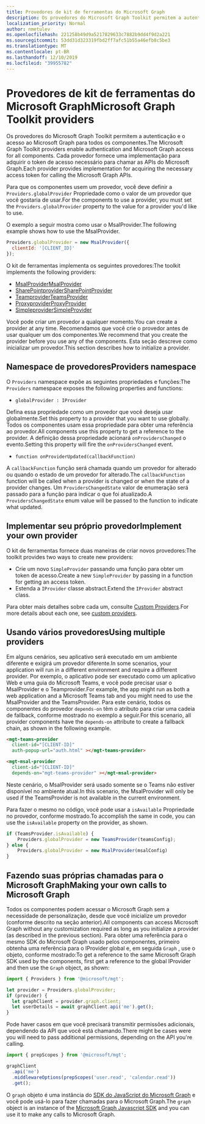 ```yaml
---
title: Provedores de kit de ferramentas do Microsoft Graph
description: Os provedores do Microsoft Graph Toolkit permitem a autenticação e o acesso ao Microsoft Graph para todos os componentes.
localization_priority: Normal
author: nmetulev
ms.openlocfilehash: 221258b49d9a5217829633c7882b9dd4f9d2a221
ms.sourcegitcommit: 53dd31d323319fbd2ff7afc51b55a46efb8c5be3
ms.translationtype: MT
ms.contentlocale: pt-BR
ms.lasthandoff: 12/10/2019
ms.locfileid: "39955782"
---
```

# <a name="microsoft-graph-toolkit-providers"></a><span data-ttu-id="bc8b8-103">Provedores de kit de ferramentas do Microsoft Graph</span><span class="sxs-lookup"><span data-stu-id="bc8b8-103">Microsoft Graph Toolkit providers</span></span>

<span data-ttu-id="bc8b8-104">Os provedores do Microsoft Graph Toolkit permitem a autenticação e o acesso ao Microsoft Graph para todos os componentes.</span><span class="sxs-lookup"><span data-stu-id="bc8b8-104">The Microsoft Graph Toolkit providers enable authentication and Microsoft Graph access for all components.</span></span> <span data-ttu-id="bc8b8-105">Cada provedor fornece uma implementação para adquirir o token de acesso necessário para chamar as APIs do Microsoft Graph.</span><span class="sxs-lookup"><span data-stu-id="bc8b8-105">Each provider provides implementation for acquiring the necessary access token for calling the Microsoft Graph APIs.</span></span>

<span data-ttu-id="bc8b8-106">Para que os componentes usem um provedor, você deve definir a `Providers.globalProvider` Propriedade como o valor de um provedor que você gostaria de usar.</span><span class="sxs-lookup"><span data-stu-id="bc8b8-106">For the components to use a provider, you must set the `Providers.globalProvider` property to the value for a provider you'd like to use.</span></span>

<span data-ttu-id="bc8b8-107">O exemplo a seguir mostra como usar o MsalProvider.</span><span class="sxs-lookup"><span data-stu-id="bc8b8-107">The following example shows how to use the MsalProvider.</span></span>

```js
Providers.globalProvider = new MsalProvider({
  clientId: '[CLIENT_ID]'
});
```

<span data-ttu-id="bc8b8-108">O kit de ferramentas implementa os seguintes provedores:</span><span class="sxs-lookup"><span data-stu-id="bc8b8-108">The toolkit implements the following providers:</span></span>

- [<span data-ttu-id="bc8b8-109">MsalProvider</span><span class="sxs-lookup"><span data-stu-id="bc8b8-109">MsalProvider</span></span>](./providers/msal.md)
- [<span data-ttu-id="bc8b8-110">SharePointprovider</span><span class="sxs-lookup"><span data-stu-id="bc8b8-110">SharePointProvider</span></span>](./providers/sharepoint.md)
- [<span data-ttu-id="bc8b8-111">Teamprovider</span><span class="sxs-lookup"><span data-stu-id="bc8b8-111">TeamsProvider</span></span>](./providers/teams.md)
- [<span data-ttu-id="bc8b8-112">Proxyprovider</span><span class="sxs-lookup"><span data-stu-id="bc8b8-112">ProxyProvider</span></span>](./providers/proxy.md)
- [<span data-ttu-id="bc8b8-113">Simpleprovider</span><span class="sxs-lookup"><span data-stu-id="bc8b8-113">SimpleProvider</span></span>](./providers/custom.md)

<span data-ttu-id="bc8b8-114">Você pode criar um provedor a qualquer momento.</span><span class="sxs-lookup"><span data-stu-id="bc8b8-114">You can create a provider at any time.</span></span> <span data-ttu-id="bc8b8-115">Recomendamos que você crie o provedor antes de usar qualquer um dos componentes.</span><span class="sxs-lookup"><span data-stu-id="bc8b8-115">We recommend that you create the provider before you use any of the components.</span></span> <span data-ttu-id="bc8b8-116">Esta seção descreve como inicializar um provedor.</span><span class="sxs-lookup"><span data-stu-id="bc8b8-116">This section describes how to initialize a provider.</span></span>

## <a name="providers-namespace"></a><span data-ttu-id="bc8b8-117">Namespace de provedores</span><span class="sxs-lookup"><span data-stu-id="bc8b8-117">Providers namespace</span></span>

<span data-ttu-id="bc8b8-118">O `Providers` namespace expõe as seguintes propriedades e funções:</span><span class="sxs-lookup"><span data-stu-id="bc8b8-118">The `Providers` namespace exposes the following properties and functions:</span></span>

- `globalProvider : IProvider`

<span data-ttu-id="bc8b8-119">Defina essa propriedade como um provedor que você deseja usar globalmente.</span><span class="sxs-lookup"><span data-stu-id="bc8b8-119">Set this property to a provider that you want to use globally.</span></span> <span data-ttu-id="bc8b8-120">Todos os componentes usam essa propriedade para obter uma referência ao provedor.</span><span class="sxs-lookup"><span data-stu-id="bc8b8-120">All components use this property to get a reference to the provider.</span></span> <span data-ttu-id="bc8b8-121">A definição dessa propriedade acionará `onProvidersChanged` o evento.</span><span class="sxs-lookup"><span data-stu-id="bc8b8-121">Setting this property will fire the `onProvidersChanged` event.</span></span>

- `function onProviderUpdated(callbackFunction)`

<span data-ttu-id="bc8b8-122">A `callbackFunction` função será chamada quando um provedor for alterado ou quando o estado de um provedor for alterado.</span><span class="sxs-lookup"><span data-stu-id="bc8b8-122">The `callbackFunction` function will be called when a provider is changed or when the state of a provider changes.</span></span> <span data-ttu-id="bc8b8-123">Um `ProvidersChangedState` valor de enumeração será passado para a função para indicar o que foi atualizado.</span><span class="sxs-lookup"><span data-stu-id="bc8b8-123">A `ProvidersChangedState` enum value will be passed to the function to indicate what updated.</span></span>

## <a name="implement-your-own-provider"></a><span data-ttu-id="bc8b8-124">Implementar seu próprio provedor</span><span class="sxs-lookup"><span data-stu-id="bc8b8-124">Implement your own provider</span></span>

<span data-ttu-id="bc8b8-125">O kit de ferramentas fornece duas maneiras de criar novos provedores:</span><span class="sxs-lookup"><span data-stu-id="bc8b8-125">The toolkit provides two ways to create new providers:</span></span>

- <span data-ttu-id="bc8b8-126">Crie um novo `SimpleProvider` passando uma função para obter um token de acesso.</span><span class="sxs-lookup"><span data-stu-id="bc8b8-126">Create a new `SimpleProvider` by passing in a function for getting an access token.</span></span>
- <span data-ttu-id="bc8b8-127">Estenda a `IProvider` classe abstract.</span><span class="sxs-lookup"><span data-stu-id="bc8b8-127">Extend the `IProvider` abstract class.</span></span>

<span data-ttu-id="bc8b8-128">Para obter mais detalhes sobre cada um, consulte [Custom Providers](./providers/custom.md).</span><span class="sxs-lookup"><span data-stu-id="bc8b8-128">For more details about each one, see [custom providers](./providers/custom.md).</span></span>

## <a name="using-multiple-providers"></a><span data-ttu-id="bc8b8-129">Usando vários provedores</span><span class="sxs-lookup"><span data-stu-id="bc8b8-129">Using multiple providers</span></span>

<span data-ttu-id="bc8b8-130">Em alguns cenários, seu aplicativo será executado em um ambiente diferente e exigirá um provedor diferente.</span><span class="sxs-lookup"><span data-stu-id="bc8b8-130">In some scenarios, your application will run in a different environment and require a different provider.</span></span> <span data-ttu-id="bc8b8-131">Por exemplo, o aplicativo pode ser executado como um aplicativo Web e uma guia do Microsoft Teams, e você pode precisar usar o MsalProvider e o Teamprovider.</span><span class="sxs-lookup"><span data-stu-id="bc8b8-131">For example, the app might run as both a web application and a Microsoft Teams tab and you might need to use the MsalProvider and the TeamsProvider.</span></span> <span data-ttu-id="bc8b8-132">Para este cenário, todos os componentes do provedor `depends-on` têm o atributo para criar uma cadeia de fallback, conforme mostrado no exemplo a seguir.</span><span class="sxs-lookup"><span data-stu-id="bc8b8-132">For this scenario, all provider components have the `depends-on` attribute to create a fallback chain, as shown in the following example.</span></span>

```html
<mgt-teams-provider
  client-id="[CLIENT-ID]"
  auth-popup-url="auth.html" ></mgt-teams-provider>

<mgt-msal-provider
  client-id="[CLIENT-ID]"
  depends-on="mgt-teams-provider" ></mgt-msal-provider>
```

<span data-ttu-id="bc8b8-133">Neste cenário, o MsalProvider será usado somente se o Teams não estiver disponível no ambiente atual.</span><span class="sxs-lookup"><span data-stu-id="bc8b8-133">In this scenario, the MsalProvider will only be used if the TeamsProvider is not available in the current environment.</span></span>

<span data-ttu-id="bc8b8-134">Para fazer o mesmo no código, você pode usar a `isAvailable` Propriedade no provedor, conforme mostrado.</span><span class="sxs-lookup"><span data-stu-id="bc8b8-134">To accomplish the same in code, you can use the `isAvailable` property on the provider, as shown.</span></span>

```ts
if (TeamsProvider.isAvailable) {
    Providers.globalProvider = new TeamsProvider(teamsConfig);
} else {
    Providers.globalProvider = new MsalProvider(msalConfig)
}
```

## <a name="making-your-own-calls-to-microsoft-graph"></a><span data-ttu-id="bc8b8-135">Fazendo suas próprias chamadas para o Microsoft Graph</span><span class="sxs-lookup"><span data-stu-id="bc8b8-135">Making your own calls to Microsoft Graph</span></span>

<span data-ttu-id="bc8b8-136">Todos os componentes podem acessar o Microsoft Graph sem a necessidade de personalização, desde que você inicialize um provedor (conforme descrito na seção anterior).</span><span class="sxs-lookup"><span data-stu-id="bc8b8-136">All components can access Microsoft Graph without any customization required as long as you initialize a provider (as described in the previous section).</span></span> <span data-ttu-id="bc8b8-137">Para obter uma referência para o mesmo SDK do Microsoft Graph usado pelos componentes, primeiro obtenha uma referência para o IProvider global e, em seguida `Graph` , use o objeto, conforme mostrado:</span><span class="sxs-lookup"><span data-stu-id="bc8b8-137">To get a reference to the same Microsoft Graph SDK used by the components, first get a reference to the global IProvider and then use the `Graph` object, as shown:</span></span>

```js
import { Providers } from '@microsoft/mgt';

let provider = Providers.globalProvider;
if (provider) {
  let graphClient = provider.graph.client;
  let userDetails = await graphClient.api('me').get();
}
```

<span data-ttu-id="bc8b8-138">Pode haver casos em que você precisará transmitir permissões adicionais, dependendo da API que você está chamando.</span><span class="sxs-lookup"><span data-stu-id="bc8b8-138">There might be cases were you will need to pass additional permissions, depending on the API you're calling.</span></span>

```js
import { prepScopes } from '@microsoft/mgt';

graphClient
  .api('me')
  .middlewareOptions(prepScopes('user.read', 'calendar.read'))
  .get();
```

<span data-ttu-id="bc8b8-139">O `graph` objeto é uma instância do [SDK do JavaScript do Microsoft Graph](https://github.com/microsoftgraph/msgraph-sdk-javascript) e você pode usá-lo para fazer chamadas para o Microsoft Graph.</span><span class="sxs-lookup"><span data-stu-id="bc8b8-139">The `graph` object is an instance of the [Microsoft Graph Javascript SDK](https://github.com/microsoftgraph/msgraph-sdk-javascript) and you can use it to make any calls to Microsoft Graph.</span></span>
